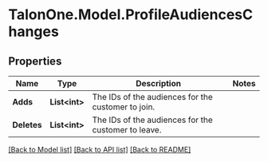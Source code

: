 
# TalonOne.Model.ProfileAudiencesChanges

## Properties

Name | Type | Description | Notes
------------ | ------------- | ------------- | -------------
**Adds** | **List&lt;int&gt;** | The IDs of the audiences for the customer to join. | 
**Deletes** | **List&lt;int&gt;** | The IDs of the audiences for the customer to leave. | 

[[Back to Model list]](../README.md#documentation-for-models)
[[Back to API list]](../README.md#documentation-for-api-endpoints)
[[Back to README]](../README.md)

